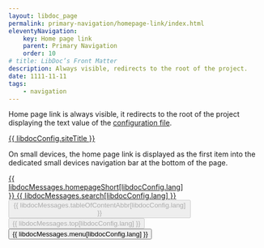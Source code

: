 ```yaml
---
layout: libdoc_page
permalink: primary-navigation/homepage-link/index.html
eleventyNavigation:
    key: Home page link
    parent: Primary Navigation
    order: 10
# title: LibDoc’s Front Matter 
description: Always visible, redirects to the root of the project.
date: 1111-11-11
tags:
    - navigation
---
```


Home page link is always visible, it redirects to the root of the project displaying the text value of the [configuration file](/content/configuration/site-title-and-description.md). 

<div class="pe-none">
    <div class="d-flex | bc-neutral-100 bwidth-1 bstyle-dashed bcolor-neutral-500 bradtl-3 brwidth-0 bbwidth-0"
        style="max-width: var(--ita-widths-sidebar);">
        <a  href="/"
            class="p-5 | td-none fvs-wght-700 lsp-5 fs-8 tws-balance | c-neutral-900"
            title="{{ libdocConfig.siteDescription }}"
            style="font-variation-settings: 'wght' 700; color: var(--ita-colors-neutral-900)">
            {{ libdocConfig.siteTitle }}
        </a>
    </div>
</div>

On small devices, the home page link is displayed as the first item into the dedicated small devices navigation bar at the bottom of the page.

<div class="pe-none">
    <nav class="d-flex | w-100 h-60px" style="max-width: 360px">
        <div class="d-flex jc-space-between | w-100 | bc-neutral-100 btwidth-1 btstyle-dashed bcolor-neutral-500">
            <a  href="/"
                class="d-flex fd-column jc-center ai-center gap-1 | pl-5 pr-2 | td-none ta-center | c-primary-900 b-0 brad-3"
                style="color: var(--ita-colors-neutral-900)">
                <span class="icon-house fs-6"></span>
                <span class="fvs-wght-400 fs-1 tt-uppercase">{{ libdocMessages.homepageShort[libdocConfig.lang] }}</span>
            </a>
            <a  href="/search/"
                class="d-flex fd-column jc-center ai-center gap-1 | pl-2 pr-2 | td-none ta-center | c-primary-900 b-0 brad-3"
                style="color: var(--ita-colors-neutral-900)">
                <span class="icon-magnifying-glass fs-6"></span>
                <span class="fvs-wght-400 fs-1 tt-uppercase">{{ libdocMessages.search[libdocConfig.lang] }}</span>
            </a>
            <button type="button"
                class="d-flex fd-column jc-center ai-center gap-1 | pl-2 pr-2 | ta-center | cur-pointer c-primary-900 bc-neutral-100 b-0 brad-3" disabled="">
                <span class="icon-list-dashes fs-6"></span>
                <span class="fvs-wght-400 fs-1 tt-uppercase">{{ libdocMessages.tableOfContentAbbr[libdocConfig.lang] }}</span>
            </button>
            <button type="button"
                class="d-flex fd-column jc-center ai-center gap-1 | pl-2 pr-2 | ta-center | cur-pointer c-primary-900 bc-neutral-100 b-0 brad-3" disabled="">
                <span class="icon-arrow-line-up fs-6"></span>
                <span class="fvs-wght-400 fs-1 tt-uppercase">{{ libdocMessages.top[libdocConfig.lang] }}</span>
            </button>
            <button type="button"
                class="d-flex fd-column jc-center ai-center gap-1 | pl-2 pr-5 | ta-center | cur-pointer c-primary-900 bc-neutral-100 b-0 brad-3">
                <span class="icon-list fs-6"></span>
                <span class="fvs-wght-400 fs-1 tt-uppercase">{{ libdocMessages.menu[libdocConfig.lang] }}</span>
            </button>
        </div>
    </nav>
</div>

